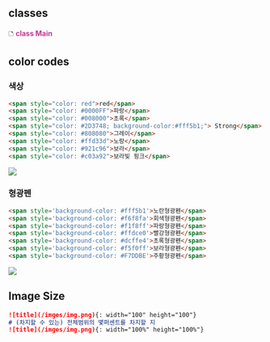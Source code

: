 
## classes
🗅 **<span style="color: #c03a92">class Main</span>**


## color codes

### 색상
````markdown
<span style="color: red">red</span>
<span style="color: #0000FF">파랑</span>
<span style="color: #008000">초록</span>
<span style="color: #2D3748; background-color:#fff5b1;"> Strong</span>
<span style="color: #808080">그레이</span>
<span style="color: #ffd33d">노랑</span>
<span style="color: #921c96">보라</span>
<span style="color: #c03a92">보라빛 핑크</span>

````

![](Pasted%20image%2020240302132108.png)

### 형광펜

````markdown
<span style='background-color: #fff5b1'>노란형광펜</span>
<span style='background-color: #f6f8fa'>회색형광펜</span>
<span style='background-color: #f1f8ff'>파랑형광펜</span>
<span style='background-color: #ffdce0'>빨강형광펜</span>
<span style='background-color: #dcffe4'>초록형광펜</span>
<span style='background-color: #f5f0ff'>보라형광펜</span>
<span style='background-color: #F7DDBE'>주황형광펜</span>
````
![](Pasted%20image%2020240302132137.png)

## Image Size

```markdown
![title](/imges/img.png){: width="100" height="100"}
# (차지할 수 있는) 전체범위의 몇퍼센트를 차지할 지 
![title](/imges/img.png){: width="100%" height="100%"}
```